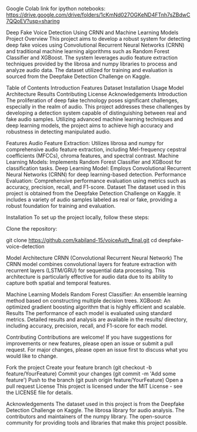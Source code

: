 Google Colab link for ipython notebooks:
https://drive.google.com/drive/folders/1cKmNd027OGKeND4FTnh7sZBdwC7QQoEV?usp=sharing




Deep Fake Voice Detection Using CRNN and Machine Learning Models
Project Overview
This project aims to develop a robust system for detecting deep fake voices using Convolutional Recurrent Neural Networks (CRNN) and traditional machine learning algorithms such as Random Forest Classifier and XGBoost. The system leverages audio feature extraction techniques provided by the librosa and numpy libraries to process and analyze audio data. The dataset utilized for training and evaluation is sourced from the Deepfake Detection Challenge on Kaggle.

Table of Contents
Introduction
Features
Dataset
Installation
Usage
Model Architecture
Results
Contributing
License
Acknowledgements
Introduction
The proliferation of deep fake technology poses significant challenges, especially in the realm of audio. This project addresses these challenges by developing a detection system capable of distinguishing between real and fake audio samples. Utilizing advanced machine learning techniques and deep learning models, the project aims to achieve high accuracy and robustness in detecting manipulated audio.

Features
Audio Feature Extraction: Utilizes librosa and numpy for comprehensive audio feature extraction, including Mel-frequency cepstral coefficients (MFCCs), chroma features, and spectral contrast.
Machine Learning Models: Implements Random Forest Classifier and XGBoost for classification tasks.
Deep Learning Model: Employs Convolutional Recurrent Neural Networks (CRNN) for deep learning-based detection.
Performance Evaluation: Comprehensive performance evaluation using metrics such as accuracy, precision, recall, and F1-score.
Dataset
The dataset used in this project is obtained from the Deepfake Detection Challenge on Kaggle. It includes a variety of audio samples labeled as real or fake, providing a robust foundation for training and evaluation.

Installation
To set up the project locally, follow these steps:

Clone the repository:

git clone https://github.com/kabiland-15/voiceAuth_final.git
cd deepfake-voice-detection

Model Architecture
CRNN (Convolutional Recurrent Neural Network)
The CRNN model combines convolutional layers for feature extraction with recurrent layers (LSTM/GRU) for sequential data processing. This architecture is particularly effective for audio data due to its ability to capture both spatial and temporal features.

Machine Learning Models
Random Forest Classifier: An ensemble learning method based on constructing multiple decision trees.
XGBoost: An optimized gradient boosting algorithm that is highly efficient and scalable.
Results
The performance of each model is evaluated using standard metrics. Detailed results and analysis are available in the results/ directory, including accuracy, precision, recall, and F1-score for each model.

Contributing
Contributions are welcome! If you have suggestions for improvements or new features, please open an issue or submit a pull request. For major changes, please open an issue first to discuss what you would like to change.

Fork the project
Create your feature branch (git checkout -b feature/YourFeature)
Commit your changes (git commit -m 'Add some feature')
Push to the branch (git push origin feature/YourFeature)
Open a pull request
License
This project is licensed under the MIT License - see the LICENSE file for details.

Acknowledgements
The dataset used in this project is from the Deepfake Detection Challenge on Kaggle.
The librosa library for audio analysis.
The contributors and maintainers of the numpy library.
The open-source community for providing tools and libraries that make this project possible.
